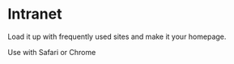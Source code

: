 # Intranet

Load it up with frequently used sites and make it your homepage.

Use with Safari or Chrome
